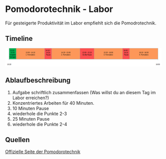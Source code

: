 # Pomodorotechnik - Labor

Für gesteigerte Produktivität im Labor empfiehlt sich die Pomodrotechnik.

## Timeline

![timeline_png](/img/Labor_pomodoro.png)

## Ablaufbeschreibung

1. Aufgabe schriftlich zusammenfassen (Was willst du an diesem Tag im Labor erreichen?)
2. Konzentriertes Arbeiten für 40 Minuten.
3. 10 Minuten Pause
4. wiederhole die Punkte 2-3
5. 25 Minuten Pause
6. wiederhole die Punkte 2-4

## Quellen

[Offizielle Seite der Pomodorotechnik](https://francescocirillo.com/pages/pomodoro-technique)
